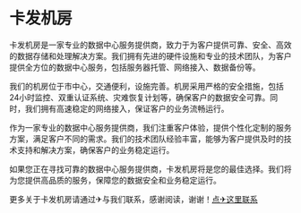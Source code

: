 # 卡发机房

卡发机房是一家专业的数据中心服务提供商，致力于为客户提供可靠、安全、高效的数据存储和处理解决方案。我们拥有先进的硬件设施和专业的技术团队，为客户提供全方位的数据中心服务，包括服务器托管、网络接入、数据备份等。

我们的机房位于市中心，交通便利，设施完善。机房采用严格的安全措施，包括24小时监控、双重认证系统、灾难恢复计划等，确保客户的数据安全可靠。同时，我们拥有高速稳定的网络接入，保证客户的业务流畅运行。

作为一家专业的数据中心服务提供商，我们注重客户体验，提供个性化定制的服务方案，满足客户不同的需求。我们的技术团队经验丰富，能够为客户提供及时的技术支持和解决方案，确保客户的业务稳定运行。

如果您正在寻找可靠的数据中心服务提供商，卡发机房将是您的最佳选择。我们将为您提供高品质的服务，保障您的数据安全和业务稳定运行。

更多关于卡发机房请通过✈与我们联系，感谢阅读，谢谢！[点✈这里联系](https://www.k02.cc)
